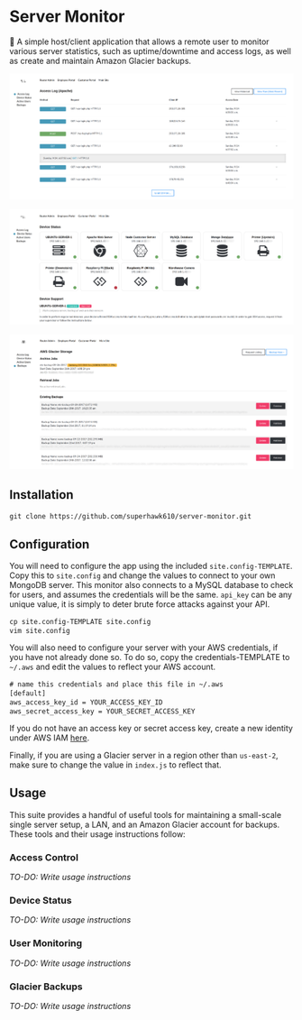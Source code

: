 Server Monitor
==========

:milky_way: A simple host/client application that allows a remote user to monitor various server statistics, such as uptime/downtime and access logs, as well as create and maintain Amazon Glacier backups.

![Screenshot 1](screenshots/server-monitor-1.png)

![Screenshot 2](screenshots/server-monitor-2.png)

![Screenshot 3](screenshots/server-monitor-3.png)

## Installation

```shell
git clone https://github.com/superhawk610/server-monitor.git
```

## Configuration

You will need to configure the app using the included `site.config-TEMPLATE`. Copy this to `site.config` and change the values to connect to your own MongoDB server. This monitor also connects to a MySQL database to check for users, and assumes the credentials will be the same. `api_key` can be any unique value, it is simply to deter brute force attacks against your API.

```shell
cp site.config-TEMPLATE site.config
vim site.config
```

You will also need to configure your server with your AWS credentials, if you have not already done so. To do so, copy the credentials-TEMPLATE to `~/.aws` and edit the values to reflect your AWS account.

```shell
# name this credentials and place this file in ~/.aws
[default]
aws_access_key_id = YOUR_ACCESS_KEY_ID
aws_secret_access_key = YOUR_SECRET_ACCESS_KEY
```

If you do not have an access key or secret access key, create a new identity under AWS IAM [here](https://console.aws.amazon.com/iam/home?region=us-east-2#/home).

Finally, if you are using a Glacier server in a region other than `us-east-2`, make sure to change the value in `index.js` to reflect that.

## Usage

This suite provides a handful of useful tools for maintaining a small-scale single server setup, a LAN, and an Amazon Glacier account for backups. These tools and their usage instructions follow:

### Access Control

*TO-DO: Write usage instructions*

### Device Status

*TO-DO: Write usage instructions*

### User Monitoring

*TO-DO: Write usage instructions*

### Glacier Backups

*TO-DO: Write usage instructions*
